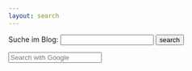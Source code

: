 ```yaml
---
layout: search
---
```

<form action="index.html" method="get">
  <label for="search-box">Suche im Blog:</label>
  <input type="text" id="search-box" name="query">
  <input type="submit" value="search">
</form>

<ul id="search-results"></ul>

<script>
  window.store = {
    {% for post in site.posts %}
      "{{ post.url | slugify }}": {
        "title": "{{ post.title | xml_escape }}",
        "author": "{{ post.author | xml_escape }}",
        "category": "{{ post.category | xml_escape }}",
        "content": {{ post.content | strip_html | strip_newlines | jsonify }},
        "url": "{{ site.baseurl }}{{ post.url | xml_escape }}"
      }
      {% unless forloop.last %},{% endunless %}
    {% endfor %}
  };
</script>

<script src="{{ site.baseurl }}/js/lunr.min.js"></script>
<script src="{{ site.baseurl }}/js/search.js"></script>

<p>

<form method="get" action="http://www.google.com/search" target="_blank">
<input type="hidden" name="sitesearch" value="blog.fechten-hamm.de" />
<input type="text" name="q" maxlength="255" placeholder="Search with Google" />
</form>
